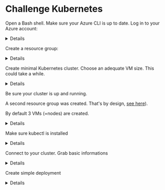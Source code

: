 # Challenge Kubernetes 

Open a Bash shell. Make sure your Azure CLI is up to date. Log in to your Azure account:
<details>

```bash
az --version | grep ^azure-cli

az login
az account list --all -o table
```
</details>


Create a resource group:
<details>

```bash
rgName='kubernetes-RG'
location='westeurope'
az group create --name $rgName --location $location
```
</details>


Create minimal Kubernetes cluster. Choose an adequate VM size. This could take a while.
<details>

```bash
clusterName=cluster1
az aks create --name $clusterName --resource-group $rgName
```
</details>

Be sure your cluster is up and running.

A second resource group was created. That's by design, [see here](https://docs.microsoft.com/en-us/azure/aks/faq?view=azure-cli-latest#why-are-two-resource-groups-created-with-aks)).

By default 3 VMs (=nodes) are created.

<details>

```bash
az group list -o table

infrastructureRgName='MC_'$rgName'_'$clusterName'_'$location
az resource list --resource-group $infrastructureRgName -o table

az vm list --resource-group $infrastructureRgName --show-details -o table

```
</details>


Make sure kubectl is installed
<details>

```bash
kubectl version --client
```
</details>


Connect to your cluster. Grab basic informations
<details>

```bash
az aks get-credentials --name $clusterName --resource-group $rgName
cat ~/.kube/config

kubectl config get-contexts
kubectl cluster-info
kubectl get nodes
kubectl get pods
kubectl get deployments
kubectl get services
```
</details>


Create simple deployment
<details>

```bash
kubectl delete deploy/nginx
kubectl run nginx --image=nginx --replicas=1 --port=80
kubectl expose deployment nginx --port=80 --type=LoadBalancer
kubectl get services
kubectl scale --replicas=2 deployment/nginx
kubectl get pods
kubectl delete deployment nginx
```
</details>